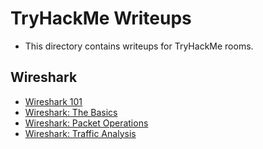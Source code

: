 # TryHackMe Writeups
* This directory contains writeups for TryHackMe rooms.

## Wireshark
* [Wireshark 101](./Wireshark/Wireshark-101.md)
* [Wireshark: The Basics](./Wireshark/Wireshark-The-Basics.md)
* [Wireshark: Packet Operations](./Wireshark/Wireshark-Packet-Operations.md)
* [Wireshark: Traffic Analysis](./Wireshark/Wireshark-Traffic-Analysis.md)